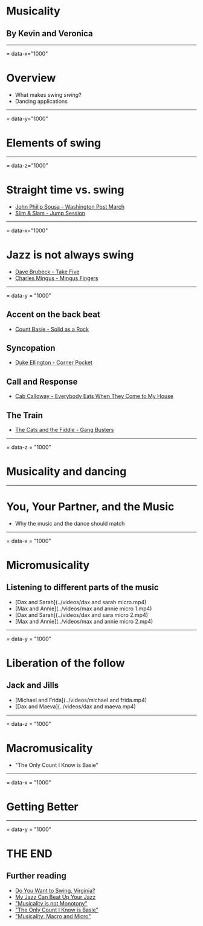 # Musicality
## By Kevin and Veronica

---
= data-x="1000"
# Overview
- What makes swing _swing_?
- Dancing applications

---
= data-y="1000"

# Elements of swing

---
= data-z="1000"

# Straight time vs. swing
- [John Philip Sousa - Washington Post March](../music/sousa.mp3)
- [Slim & Slam - Jump Session](../music/jumpsession.mp3)

---
= data-x="1000"

# Jazz is not always swing
- [Dave Brubeck - Take Five](../music/takefive.mp3)
- [Charles Mingus - Mingus Fingers](../music/mingusfingers.mp3)

---
= data-y = "1000"
## Accent on the back beat

- [Count Basie - Solid as a Rock](../music/solidasarock.mp3)

## Syncopation

- [Duke Ellington - Corner Pocket](../music/cornerpocket.mp3)

## Call and Response

- [Cab Calloway - Everybody Eats When They Come to My House](../music/everybodyeats.mp3)

## The Train
- [The Cats and the Fiddle - Gang Busters](../music/gangbusters.mp3)

---
= data-z = "1000"

# Musicality and dancing

---

# You, Your Partner, and the Music

- Why the music and the dance should match

---
= data-x = "1000"

# Micromusicality

## Listening to different parts of the music

- [Dax and Sarah](../videos/dax and sarah micro.mp4)
- [Max and Annie](../videos/max and annie micro 1.mp4)
- [Dax and Sarah](../videos/dax and sara micro 2.mp4)
- [Max and Annie](../videos/max and annie micro 2.mp4)

---
= data-y = "1000"

# Liberation of the follow

## Jack and Jills
- [Michael and Frida](../videos/michael and frida.mp4)
- [Dax and Maeva](../videos/dax and maeva.mp4)

---
= data-z = "1000"

# Macromusicality

- "The Only Count I Know is Basie"

---
= data-x = "1000"

# Getting Better

---
= data-y = "1000"

# THE END

## Further reading

- [Do You Want to Swing, Virginia?](http://auralmajority.blogspot.com/2010/12/do-you-want-to-swing-virginia.html)
- [My Jazz Can Beat Up Your Jazz](http://myjazzcanbeatupyourjazz.blogspot.com/)
- ["Musicality is not Monotony"](http://therantingsofalindyhopper.wordpress.com/2009/10/06/musicality-is-not-monotony/)
- ["The Only Count I Know is Basie"](http://swungover.wordpress.com/2010/03/30/the-old-timer-part-4-the-only-count-i-know-is-basie/)
- ["Musicality: Macro and Micro"](http://blackbeltlindy.john-refactored.com/2011/03/musicality-macro-and-micro.html)
